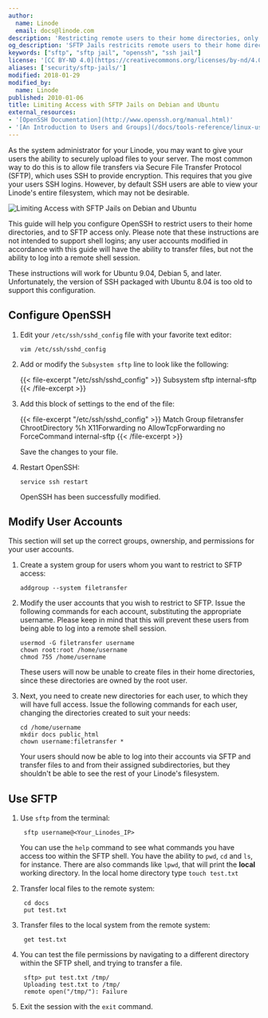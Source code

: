 ```yaml
---
author:
  name: Linode
  email: docs@linode.com
description: 'Restricting remote users to their home directories, only allowing access to SFTP for transferring files.'
og_description: 'SFTP Jails restricits remote users to their home directories.'
keywords: ["sftp", "sftp jail", "openssh", "ssh jail"]
license: '[CC BY-ND 4.0](https://creativecommons.org/licenses/by-nd/4.0)'
aliases: ['security/sftp-jails/']
modified: 2018-01-29
modified_by:
  name: Linode
published: 2010-01-06
title: Limiting Access with SFTP Jails on Debian and Ubuntu
external_resources:
- '[OpenSSH Documentation](http://www.openssh.org/manual.html)'
- '[An Introduction to Users and Groups](/docs/tools-reference/linux-users-and-groups)'
---
```


As the system administrator for your Linode, you may want to give your users the ability to securely upload files to your server. The most common way to do this is to allow file transfers via Secure File Transfer Protocol (SFTP), which uses SSH to provide encryption. This requires that you give your users SSH logins. However, by default SSH users are able to view your Linode's entire filesystem, which may not be desirable.

![Limiting Access with SFTP Jails on Debian and Ubuntu](/docs/assets/limiting-access-with-sftp-jails-on-debian-and-ubuntu.png)

This guide will help you configure OpenSSH to restrict users to their home directories, and to SFTP access only. Please note that these instructions are not intended to support shell logins; any user accounts modified in accordance with this guide will have the ability to transfer files, but not the ability to log into a remote shell session.

These instructions will work for Ubuntu 9.04, Debian 5, and later. Unfortunately, the version of SSH packaged with Ubuntu 8.04 is too old to support this configuration.

## Configure OpenSSH

1.  Edit your `/etc/ssh/sshd_config` file with your favorite text editor:

        vim /etc/ssh/sshd_config

2.  Add or modify the `Subsystem sftp` line to look like the following:

    {{< file-excerpt "/etc/ssh/sshd_config" >}}
Subsystem sftp internal-sftp
{{< /file-excerpt >}}

3.  Add this block of settings to the end of the file:

    {{< file-excerpt "/etc/ssh/sshd_config" >}}
Match Group filetransfer
    ChrootDirectory %h
    X11Forwarding no
    AllowTcpForwarding no
    ForceCommand internal-sftp
{{< /file-excerpt >}}

    Save the changes to your file.

4.  Restart OpenSSH:

        service ssh restart

    OpenSSH has been successfully modified.

## Modify User Accounts

This section will set up the correct groups, ownership, and permissions for your user accounts.

1.  Create a system group for users whom you want to restrict to SFTP access:

        addgroup --system filetransfer

2.  Modify the user accounts that you wish to restrict to SFTP. Issue the following commands for each account, substituting the appropriate username. Please keep in mind that this will prevent these users from being able to log into a remote shell session.

        usermod -G filetransfer username
        chown root:root /home/username
        chmod 755 /home/username

    These users will now be unable to create files in their home directories, since these directories are owned by the root user.

3.  Next, you need to create new directories for each user, to which they will have full access. Issue the following commands for each user, changing the directories created to suit your needs:

        cd /home/username
        mkdir docs public_html
        chown username:filetransfer *

    Your users should now be able to log into their accounts via SFTP and transfer files to and from their assigned subdirectories, but they shouldn't be able to see the rest of your Linode's filesystem.

## Use SFTP

1. Use `sftp` from the terminal:

        sftp username@<Your_Linodes_IP>

    You can use the `help` command to see what commands you have access too within the SFTP shell. You have the ability to `pwd`, `cd` and `ls`, for instance. There are also commands like `lpwd`, that will print the **local** working directory. In the local home directory type `touch test.txt`

2. Transfer local files to the remote system:

        cd docs
        put test.txt

3. Transfer files to the local system from the remote system:

        get test.txt

4. You can test the file permissions by navigating to a different directory within the SFTP shell, and trying to transfer a file.

        sftp> put test.txt /tmp/
        Uploading test.txt to /tmp/
        remote open("/tmp/"): Failure

5. Exit the session with the `exit` command.
